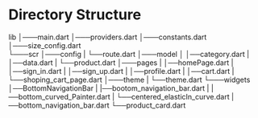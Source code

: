# Directory Structure
lib
│───main.dart
│───providers.dart 
│───constants.dart  
│───size_config.dart     
└───scr
    │───config
    |    └──route.dart
    │───model
    │    │──category.dart
    |    │──data.dart
    |    └──product.dart
    │───pages
    |    │──homePage.dart
    |    │──sign_in.dart
    |    │──sign_up.dart
    |    │──profile.dart
    |    │──cart.dart
    |    └──shoping_cart_page.dart
    │───theme
    |    └──theme.dart
    └───widgets
         │──BottomNavigationBar
         |   |──bootom_navigation_bar.dart
         |   |──bottom_curved_Painter.dart
         |   └──centered_elasticIn_curve.dart
         |──bottom_navigation_bar.dart
         └──product_card.dart
        
